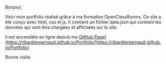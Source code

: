 Bonjour,

Voici mon portfolio réalisé grâce à ma formation OpenClassRooms.
Ce site a été conçu avec html, css et js.
Il contient un fichier data.json qui contient les données qui vont être chargées et affichées sur le site.

Il est accessible en ligne depuis ma [GitHub Page]([https://pages.github.com/)](https://ribardierearnaud.github.io/Portfolio/)https://ribardierearnaud.github.io/Portfolio/

Bonne visite
